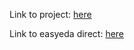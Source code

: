 Link to project: [here](https://oshwlab.com/fbrains69/steamdeck-controller-trackpad)

Link to easyeda direct: [here](https://pro.easyeda.com/editor#id=08c47b7f10cb451ca88fb6954f92a96d)
